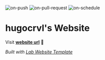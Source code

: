 
  ![on-push](../../actions/workflows/on-push.yaml/badge.svg)
  ![on-pull-request](../../actions/workflows/on-pull-request.yaml/badge.svg)
  ![on-schedule](../../actions/workflows/on-schedule.yaml/badge.svg)

  # hugocrvl's Website

  Visit **[website url](#)** 🚀

  _Built with [Lab Website Template](https://greene-lab.gitbook.io/lab-website-template-docs)_
